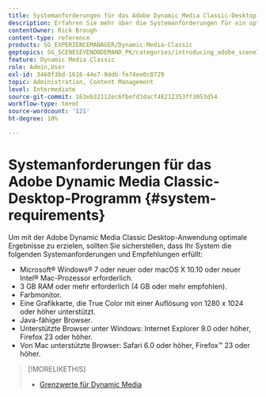 ```yaml
---
title: Systemanforderungen für das Adobe Dynamic Media Classic-Desktop-Programm
description: Erfahren Sie mehr über die Systemanforderungen für ein optimales Benutzererlebnis mit Adobe Dynamic Media Classic.
contentOwner: Rick Brough
content-type: reference
products: SG_EXPERIENCEMANAGER/Dynamic-Media-Classic
geptopics: SG_SCENESEVENONDEMAND_PK/categories/introducing_adobe_scene7
feature: Dynamic Media Classic
role: Admin,User
exl-id: 3460f3bd-1616-44e7-9ddb-fe74ee0c8729
topic: Administration, Content Management
level: Intermediate
source-git-commit: 163eb32112ec6fbefd1dacf48212353ff3053d54
workflow-type: tm+mt
source-wordcount: '121'
ht-degree: 10%

---
```


# Systemanforderungen für das Adobe Dynamic Media Classic-Desktop-Programm {#system-requirements}

Um mit der Adobe Dynamic Media Classic Desktop-Anwendung optimale Ergebnisse zu erzielen, sollten Sie sicherstellen, dass Ihr System die folgenden Systemanforderungen und Empfehlungen erfüllt:

* Microsoft® Windows® 7 oder neuer oder macOS X 10.10 oder neuer Intel® Mac-Prozessor erforderlich.
* 3 GB RAM oder mehr erforderlich (4 GB oder mehr empfohlen).
* Farbmonitor.
* Eine Grafikkarte, die True Color mit einer Auflösung von 1280 x 1024 oder höher unterstützt.
* Java-fähiger Browser.
* Unterstützte Browser unter Windows: Internet Explorer 9.0 oder höher, Firefox 23 oder höher.
* Von Mac unterstützte Browser: Safari 6.0 oder höher, Firefox™ 23 oder höher.

>[!MORELIKETHIS]
>
>* [Grenzwerte für Dynamic Media](/help/using/limitations.md)


